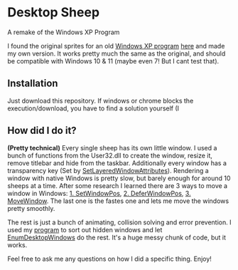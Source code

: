 # Desktop Sheep
A remake of the Windows XP Program

I found the original sprites for an old [Windows XP program](https://www.youtube.com/watch?v=GEYyX9HtkPg) [here](https://www.pinterest.de/pin/382172718377526278/) and made my own version.
It works pretty much the same as the original, and should be compatible with Windows 10 & 11 (maybe even 7! But I cant test that).

## Installation ##
Just download this repository. If windows or chrome blocks the execution/download, you have to find a solution yourself (I 

## How did I do it? ##
**(Pretty technical)**
Every single sheep has its own little window. I used a bunch of functions from the User32.dll to create the window, resize it, remove titlebar and hide from the taskbar.
Additionally every window has a transparency key (Set by [SetLayeredWindowAttributes](https://docs.microsoft.com/en-us/windows/win32/api/winuser/nf-winuser-setlayeredwindowattributes)). Rendering a window with native Windows is pretty slow, but barely enough for around 10 sheeps at a time. After some research I learned there are 3 ways to move a window in Windows: [1. SetWindowPos](https://docs.microsoft.com/en-us/windows/win32/api/winuser/nf-winuser-setwindowpos), [2. DeferWindowPos](https://docs.microsoft.com/en-us/windows/win32/api/winuser/nf-winuser-deferwindowpos), [3. MoveWindow](https://docs.microsoft.com/en-us/windows/win32/api/winuser/nf-winuser-movewindow). The last one is the fastes one and lets me move the windows pretty smoothly.

The rest is just a bunch of animating, collision solving and error prevention. I used my [program](https://github.com/Real-Gollum/Window-Visibility-Detector) to sort out hidden windows and let [EnumDesktopWindows](https://docs.microsoft.com/en-us/windows/win32/api/winuser/nf-winuser-enumdesktopwindows) do the rest. It's a huge messy chunk of code, but it works.

Feel free to ask me any questions on how I did a specific thing.
Enjoy!

